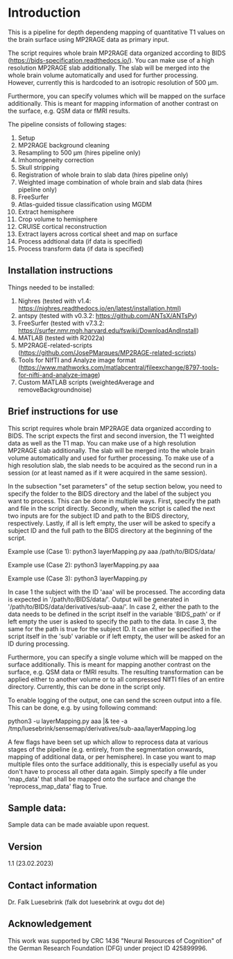 # Introduction
This is a pipeline for depth dependeng mapping of quantitative T1 values on the brain surface using MP2RAGE data as primary input.

The script requires whole brain MP2RAGE data organized according to BIDS (https://bids-specification.readthedocs.io/). You can make use of a high resolution MP2RAGE slab additionally. The slab will be merged into the whole brain volume automatically and used for further processing. However, currently this is hardcoded to an isotropic resolution of 500 µm.

Furthermore, you can specify volumes which will be mapped on the surface additionally. This is meant for mapping information of another contrast on the surface, e.g. QSM data or fMRI results.

The pipeline consists of following stages:
01. Setup
02. MP2RAGE background cleaning
03. Resampling to 500 µm (hires pipeline only)
04. Imhomogeneity correction
05. Skull stripping
06. Registration of whole brain to slab data (hires pipeline only)
07. Weighted image combination of whole brain and slab data (hires pipeline only)
08. FreeSurfer
09. Atlas-guided tissue classification using MGDM
10. Extract hemisphere
11. Crop volume to hemisphere
12. CRUISE cortical reconstruction
13. Extract layers across cortical sheet and map on surface
14. Process addtional data (if data is specified)
15. Process transform data (if data is specified)

## Installation instructions
Things needed to be installed:
1. Nighres (tested with v1.4: https://nighres.readthedocs.io/en/latest/installation.html)
2. antspy (tested with v0.3.2: https://github.com/ANTsX/ANTsPy)
3. FreeSurfer (tested with v7.3.2: https://surfer.nmr.mgh.harvard.edu/fswiki/DownloadAndInstall)
4. MATLAB (tested with R2022a)
5. MP2RAGE-related-scripts (https://github.com/JosePMarques/MP2RAGE-related-scripts)
6. Tools for NIfTI and Analyze image format (https://www.mathworks.com/matlabcentral/fileexchange/8797-tools-for-nifti-and-analyze-image)
7. Custom MATLAB scripts (weightedAverage and removeBackgroundnoise)

## Brief instructions for use
This script requires whole brain MP2RAGE data organized according to BIDS. The script expects the first and second inversion, the T1 weighted data as
well as the T1 map. You can make use of a high resolution MP2RAGE slab additionally. The slab will be merged into the whole brain volume automatically and used for further processing. To make use of a high resolution slab, the slab needs to be acquired as the second run in a session (or at least named as if it were acquired in the same session).

In the subsection "set parameters" of the setup section below, you need to specify the folder to the BIDS directory and the label of the subject you want to process. This can be done in multiple ways. First, specify the path and file in the script directly. Secondly, when the script is called the next two inputs are for the subject ID and path to the BIDS directory, respectively. Lastly, if all is left empty, the user will be asked to specify a subject ID and the full path to the BIDS directory at the beginning of the script.

Example use (Case 1):
python3 layerMapping.py aaa /path/to/BIDS/data/

Example use (Case 2):
python3 layerMapping.py aaa

Example use (Case 3):
python3 layerMapping.py

In case 1 the subject with the ID 'aaa' will be processed. The according data is expected in '/path/to/BIDS/data/'. Output will be generated in  '/path/to/BIDS/data/derivatives/sub-aaa/'. In case 2, either the path to the data needs to be defined in the script itself in the variable 'BIDS_path' or if left empty the user is asked to specify the path to the data. In case 3, the same for the path is true for the subject ID. It can either be specified in the script itself in the 'sub' variable or if left empty, the user will be asked for an ID during processing.

Furthermore, you can specify a single volume which will be mapped on the surface additionally. This is meant for mapping another contrast  on the  surface, e.g. QSM data or fMRI results. The resulting transformation can be applied either to another volume or to all compressed NIfTI files of an entire directory. Currently, this can be done in the script only.

To enable logging of the output, one can send the screen output into a file. This can be done, e.g. by using following command:

python3 -u layerMapping.py aaa |& tee -a /tmp/luesebrink/sensemap/derivatives/sub-aaa/layerMapping.log

A few flags have been set up which allow to reprocess data at various stages of the pipeline (e.g. entirely, from the segmentation onwards, mapping of additional data, or per hemisphere). In case you want to map multiple files onto the surface additionally, this is especially useful as you don't have to process all other data again. Simply specify a file under 'map_data' that shall be mapped onto the surface and change the 'reprocess_map_data' flag to True.

## Sample data:
Sample data can be made avaiable upon request.

## Version
1.1 (23.02.2023)

## Contact information
Dr. Falk Luesebrink
(falk dot luesebrink at ovgu dot de)

## Acknowledgement
This work was supported by CRC 1436 "Neural Resources of Cognition" of the German Research Foundation (DFG) under project ID 425899996.
